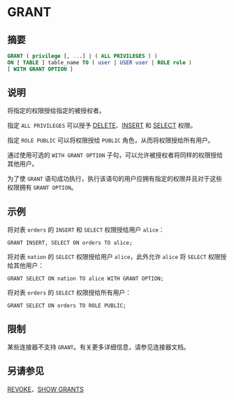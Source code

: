 
# GRANT

## 摘要

``` sql
GRANT ( privilege [, ...] | ( ALL PRIVILEGES ) )
ON [ TABLE ] table_name TO ( user | USER user | ROLE role )
[ WITH GRANT OPTION ]
```

## 说明

将指定的权限授给指定的被授权者。

指定 `ALL PRIVILEGES` 可以授予 [DELETE](./delete.html)、[INSERT](./insert.html) 和 [SELECT](./select.html) 权限。

指定 `ROLE PUBLIC` 可以将权限授给 `PUBLIC` 角色，从而将权限授给所有用户。

通过使用可选的 `WITH GRANT OPTION` 子句，可以允许被授权者将同样的权限授给其他用户。

为了使 `GRANT` 语句成功执行，执行该语句的用户应拥有指定的权限并且对于这些权限拥有 `GRANT OPTION`。

## 示例

将对表 `orders` 的 `INSERT` 和 `SELECT` 权限授给用户 `alice`：

    GRANT INSERT, SELECT ON orders TO alice;

将对表 `nation` 的 `SELECT` 权限授给用户 `alice`，此外允许 `alice` 将 `SELECT` 权限授给其他用户：

    GRANT SELECT ON nation TO alice WITH GRANT OPTION;

将对表 `orders` 的 `SELECT` 权限授给所有用户：

    GRANT SELECT ON orders TO ROLE PUBLIC;

## 限制

某些连接器不支持 `GRANT`。有关更多详细信息，请参见连接器文档。

## 另请参见

[REVOKE](./revoke.html)、[SHOW GRANTS](./show-grants.html)